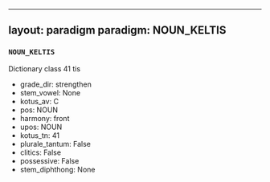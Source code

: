 
---
layout: paradigm
paradigm: NOUN_KELTIS
---
### ` NOUN_KELTIS `

Dictionary class 41 tis
* grade_dir: strengthen
* stem_vowel: None
* kotus_av: C
* pos: NOUN
* harmony: front
* upos: NOUN
* kotus_tn: 41
* plurale_tantum: False
* clitics: False
* possessive: False
* stem_diphthong: None
